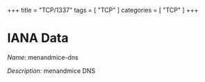 +++
title = "TCP/1337"
tags = [ "TCP" ]
categories = [ "TCP" ]
+++

# IANA Data

_Name:_ menandmice-dns

_Description:_ menandmice DNS

